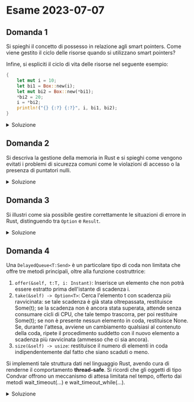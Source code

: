# Esame 2023-07-07

## Domanda 1

Si spieghi il concetto di possesso in relazione agli smart pointers. Come viene gestito il ciclo delle risorse quando si utilizzano smart pointers?

Infine, si espliciti il ciclo di vita delle risorse nel seguente esempio:

```rust
{
    let mut i = 10;
    let bi1 = Box::new(i);
    let mut bi2 = Box::new(*bi1);
    *bi2 = 20;
    i = *bi2;
    println!("{} {:?} {:?}", i, bi1, bi2);
}
```

<details>
<summary>Soluzione</summary>

> Risposta non verificata

Il concetto di **possesso** si riferisce alla capacità di un puntatore di "possedere" il valore a cui punta. Questo garantisce che eventuali operazioni di accesso tramite il puntatore e dereferenziazione tramite la variabile che lo possiede siano sempre sicure e non permettano mai di accedere ad aree di memoria illegali.

Il concetto di possesso implica quindi che una sola variabile possa effettivamente contenere il valore in sé, gestendo eventuali riassegnazioni che "sposteranno" il possesso del valore dalla vecchia variabile a quella nuova: qualora io provi ad accedere al valore contenuto nella vecchia variabile, il compilatore lo segnalerà evitando così eventuali accessi in memoria illegali.

Quando uno smart pointer entra in possesso di un dato, quel dato diventa quindi "posseduto" dal puntatore, il lifetime di quella variabile sarà quindi ora dipendente dalla lifetime del puntatore e quando questo verrà de-allocato, verrà de-allocata anche la variabile contenuta evitando così problemi di memory leakage e allo stesso tempo accessi illegali (questo meccanismo viene implementato anche ad esempio all'interno di smart pointers come RC e ARC, che permettono di avere un conteggio dei riferimenti esistenti - e che deallocano automaticamente il dato qualora il numero di riferimenti esistenti ad esso diventino 0, evitando così un effettivo spreco di memoria per dati inutilizzati).

Per quanto riguarda il codice:

- viene allocato un intero `i` di valore 10 sullo **stack**
- viene allocato sullo **stack** lo **smart pointer** bi1 che punta al valore 10 allocato nell'**heap**, ma non è lo stesso di i!
- viene allocato sullo **stack** lo **smart pointer** bi2 che punta a un nuovo valoer nel **heap** di valore 10, ma non lo stesso di bi1!
- il valore puntato da bi2 diventa 20, lasciando i e bi1 inalterati
- il valore di `i` assume lo stesso valore di quello nel heap puntato da `bi2`
- viene stampato `20 10 20`
- vengono rilasciate le variabili sullo stack, questo include i puntatori realizzati che a loro volta smettono di puntare ai relativi valori nel heap, che verranno anche questi rilasciati non avendo più alcun puntatore che li referenzi

**Nota**: in questo caso `i` non viene posseduto dal puntatore in quanto implementa il tratto `clone`, dunque non avviene la presa di possesso ma viene in automatico copiato il valore e ricaricato nel heap.

</details>

## Domanda 2

Si descriva la gestione della memoria in Rust e si spieghi come vengono evitati i problemi di sicurezza comuni come le violazioni di accesso o la presenza di puntatori nulli.

<details>
<summary>Soluzione</summary>

> risposta non verificata


</details>

## Domanda 3

Si illustri come sia possibile gestire correttamente le situazioni di errore in Rust, distinguendo tra `Option` e `Result`.

<details>
<summary>Soluzione</summary>

In Rust è possibile gestire le situazioni di errore tramite `Option` e `Result`, che vengono utilizzati quando vengono svolte delle operazioni che possono restituire un valore nullo o generare un errore.

In particolare gli `Option` vengono utilizzati nel primo caso e vengono ritornati dalle funzioni il cui valore di ritorno potrebbe essere nullo. In questo caso la funzione ritorna un istanza di Option di tipo `None`, nel caso invece venga ritornato un dato correttamente verrà ritornata un'istanza di Option di tipo `Some`, sarà necessario eseguire un unwrap per poter estrarre il dato. 

`Result` viene restituito dalle funzioni che potrebbero generare un errore durante l'esecuzione, in questo caso verrà ritornata un'istanza di Result di tipo `Err`, in caso di ritorno di un dato, otterremo un `Ok`. In entrambi i casi, sia per ottenere il dato che per ottenere il tipo dell'errore sarà necessario effettuare un unwrap.

</details>



## Domanda 4

Una `DelayedQueue<T:Send>` è un particolare tipo di coda non limitata che offre tre metodi principali, oltre alla funzione costruttrice:

1. `offer(&self, t:T, i: Instant)`: Inserisce un elemento che non potrà essere estratto prima dell'istante di scadenza i.
2. `take(&self) -> Option<T>`: Cerca l'elemento t con scadenza più ravvicinata: se tale scadenza è già stata oltrepassata, restituisce Some(t); se la scadenza non è ancora stata superata, attende senza consumare cicli di CPU, che tale tempo trascorra, per poi restituire Some(t); se non è presente nessun elemento in coda, restituisce None. Se, durante l'attesa, avviene un cambiamento qualsiasi al contenuto della coda, ripete il procedimento suddetto con il nuovo elemento a scadenza più ravvicinata (ammesso che ci sia ancora).
3. `size(&self) -> usize`: restituisce il numero di elementi in coda indipendentemente dal fatto che siano scaduti o meno.

Si implementi tale struttura dati nel linguaggio Rust, avendo cura di renderne il comportamento **thread-safe**. Si ricordi che gli oggetti di tipo Condvar offrono un meccanismo di attesa limitata nel tempo, offerto dai metodi wait_timeout(...) e wait_timeout_while(...).

<details>
<summary>Soluzione</summary>

```rust
struct Item<T:Send> {
    i: Instant,
    t: T
}

// ### Non credo che l'implementazione di questi trait possa essere richiesta ad un esame
// perché non sono correlati all'esercizio in sé ma al fatto che li richiede il BinaryHeap che è una coda con priorità
impl<T: Send> PartialEq for Item<T> {
    fn eq(&self, other: &Self) -> bool {
        other.i.eq(&self.i)
    }
}

impl <T: Send> Eq for Item<T> {}

impl<T: Send> PartialOrd for Item<T> {
    fn partial_cmp(&self, other: &Self) -> Option<std::cmp::Ordering> {
        other.i.partial_cmp(&self.i)
    }
}

impl<T: Send> Ord for Item<T> {
    fn cmp(&self, other: &Self) -> std::cmp::Ordering {
        other.i.cmp(&self.i)
    }
}
//####

pub struct DelayedQueue<T: Send> {

    data: Mutex<BinaryHeap<Item<T>>>,
    cv: Condvar
}

impl <T: Send> DelayedQueue<T> {
    
    pub fn new() -> Self {
        Self {
            data: Mutex::new(BinaryHeap::new()), //
            cv: Condvar::new()
        }
    }


    pub fn offer(&self, t: T, i: Instant) {
        let item = Item { i,t };

        let mut data = self.data.lock().unwrap();
        data.push(item);
        self.cv.notify_all();
    }

    pub fn Take(&self) -> Option<T> {
        let mut data = self.data.lock().unwrap();
        let i = data.peek().unwrap().i;

        while (!data.is_empty()) {
            let now = Instant::now();

            if i < now {
                return Some(data.pop().unwrap().t)
            }

            // l'attesa deve essere giusto il tempo necessario
            
            let duration = i.duration_since(now);
            data = self.cv.wait_timeout(data, duration).unwrap().0
        }
        None
    }
}
```

</details>


